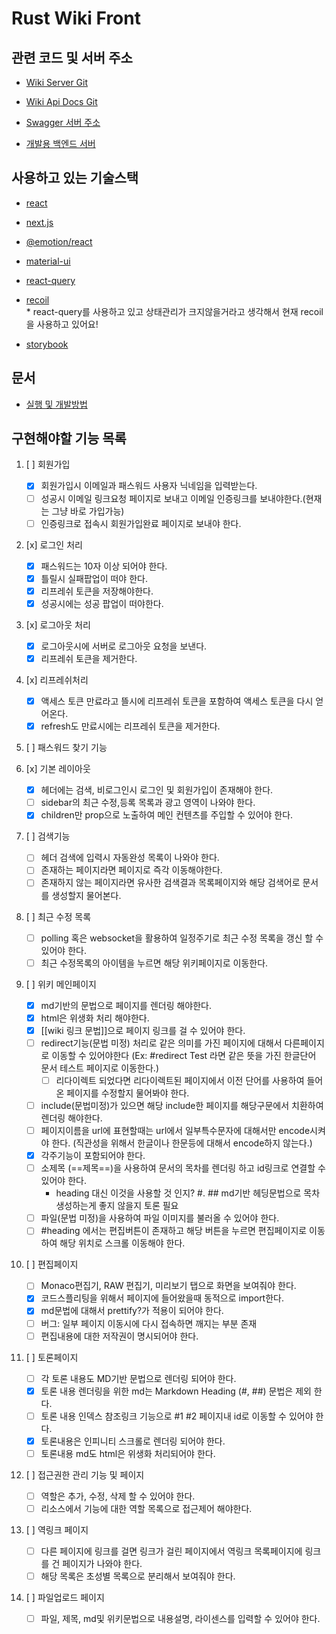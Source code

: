 # Rust Wiki Front

## 관련 코드 및 서버 주소

- [Wiki Server Git](https://github.com/myyrakle/rustywiki-server)

- [Wiki Api Docs Git](https://github.com/myyrakle/rustywiki-api-document)

- [Swagger 서버 주소](https://myyrakle.github.io/rustywiki-api-document/)

- [개발용 백엔드 서버](http://125.133.80.144:11111)

## 사용하고 있는 기술스택

- [react](https://reactjs.org/)
- [next.js](https://nextjs.org/docs)
- [@emotion/react](https://emotion.sh/docs/introduction)
- [material-ui](https://material-ui.com/)
- [react-query](https://react-query.tanstack.com/overview)

- [recoil](https://recoiljs.org/docs/basic-tutorial/intro)  
  \* react-query를 사용하고 있고 상태관리가 크지않을거라고 생각해서 현재 recoil을 사용하고 있어요!
- [storybook](https://storybook.js.org/tutorials/intro-to-storybook/react/en/get-started/)

## 문서

- [실행 및 개발방법](https://github.com/myyrakle/rustywiki-front/blob/main/docs/실행_및_개발방법.md)

## 구현해야할 기능 목록

1. [ ] 회원가입
   - [x] 회원가입시 이메일과 패스워드 사용자 닉네임을 입력받는다.
   - [ ] 성공시 이메일 링크요청 페이지로 보내고 이메일 인증링크를 보내야한다.(현재는 그냥 바로 가입가능)
   - [ ] 인증링크로 접속시 회원가입완료 페이지로 보내야 한다.
2. [x] 로그인 처리
   - [x] 패스워드는 10자 이상 되어야 한다.
   - [x] 틀릴시 실패팝업이 떠야 한다.
   - [x] 리프레쉬 토큰을 저장해야한다.
   - [x] 성공시에는 성공 팝업이 떠야한다.
3. [x] 로그아웃 처리
   - [x] 로그아웃시에 서버로 로그아웃 요청을 보낸다.
   - [x] 리프레쉬 토큰을 제거한다.
4. [x] 리프레쉬처리
   - [x] 액세스 토큰 만료라고 뜰시에 리프레쉬 토큰을 포함하여 액세스 토큰을 다시 얻어온다.
   - [x] refresh도 만료시에는 리프레쉬 토큰을 제거한다.
5. [ ] 패스워드 찾기 기능
6. [x] 기본 레이아웃
   - [x] 헤더에는 검색, 비로그인시 로그인 및 회원가입이 존재해야 한다.
   - [ ] sidebar의 최근 수정,등록 목록과 광고 영역이 나와야 한다.
   - [x] children만 prop으로 노출하여 메인 컨텐츠를 주입할 수 있어야 한다.
7. [ ] 검색기능
   - [ ] 헤더 검색에 입력시 자동완성 목록이 나와야 한다.
   - [ ] 존재하는 페이지라면 페이지로 즉각 이동해야한다.
   - [ ] 존재하지 않는 페이지라면 유사한 검색결과 목록페이지와 해당 검색어로 문서를 생성할지 물어본다.
8. [ ] 최근 수정 목록
   - [ ] polling 혹은 websocket을 활용하여 일정주기로 최근 수정 목록을 갱신 할 수 있어야 한다.
   - [ ] 최근 수정목록의 아이템을 누르면 해당 위키페이지로 이동한다.
9. [ ] 위키 메인페이지

   - [x] md기반의 문법으로 페이지를 렌더링 해야한다.
   - [x] html은 위생화 처리 해야한다.
   - [x] \[\[wiki 링크 문법\]\]으로 페이지 링크를 걸 수 있어야 한다.
   - [ ] redirect기능(문법 미정) 처리로 같은 의미를 가진 페이지에 대해서 다른페이지로 이동할 수 있어야한다 (Ex: #redirect Test 라면 같은 뜻을 가진 한글단어 문서 테스트 페이지로 이동한다.)
     - [ ] 리다이렉트 되었다면 리다이렉트된 페이지에서 이전 단어를 사용하여 들어온 페이지를 수정할지 물어봐야 한다.
   - [ ] include(문법미정)가 있으면 해당 include한 페이지를 해당구문에서 치환하여 렌더링 해야한다.
   - [ ] 페이지이름을 url에 표현할때는 url에서 일부특수문자에 대해서만 encode시켜야 한다. (직관성을 위해서 한글이나 한문등에 대해서 encode하지 않는다.)
   - [x] 각주기능이 포함되어야 한다.
   - [ ] 소제목 (==제목==)을 사용하여 문서의 목차를 렌더링 하고 id링크로 연결할 수 있어야 한다.
     - heading 대신 이것을 사용할 것 인지? #. ## md기반 헤딩문법으로 목차 생성하는게 좋지 않을지 토론 필요
   - [ ] 파일(문법 미정)을 사용하여 파일 이미지를 불러올 수 있어야 한다.
   - [ ] #heading 에서는 편집버튼이 존재하고 해당 버튼을 누르면 편집페이지로 이동하여 해당 위치로 스크롤 이동해야 한다.

10. [ ] 편집페이지
    - [ ] Monaco편집기, RAW 편집기, 미리보기 탭으로 화면을 보여줘야 한다.
    - [x] 코드스플리팅을 위해서 페이지에 들어왔을때 동적으로 import한다.
    - [x] md문법에 대해서 prettify?가 적용이 되어야 한다.
    - [ ] 버그: 일부 페이지 이동시에 다시 접속하면 깨지는 부분 존재
    - [ ] 편집내용에 대한 저작권이 명시되어야 한다.
11. [ ] 토론페이지
    - [ ] 각 토론 내용도 MD기반 문법으로 렌더링 되어야 한다.
    - [x] 토론 내용 렌더링을 위한 md는 Markdown Heading (#, ##) 문법은 제외 한다.
    - [ ] 토론 내용 인덱스 참조링크 기능으로 #1 #2 페이지내 id로 이동할 수 있어야 한다.
    - [x] 토론내용은 인피니티 스크롤로 렌더링 되어야 한다.
    - [ ] 토론내용 md도 html은 위생화 처리되어야 한다.
12. [ ] 접근권한 관리 기능 및 페이지
    - [ ] 역할은 추가, 수정, 삭제 할 수 있어야 한다.
    - [ ] 리소스에서 기능에 대한 역할 목록으로 접근제어 해야한다.
13. [ ] 역링크 페이지
    - [ ] 다른 페이지에 링크를 걸면 링크가 걸린 페이지에서 역링크 목록페이지에 링크를 건 페이지가 나와야 한다.
    - [ ] 해당 목록은 초성별 목록으로 분리해서 보여줘야 한다.
14. [ ] 파일업로드 페이지
    - [ ] 파일, 제목, md및 위키문법으로 내용설명, 라이센스를 입력할 수 있어야 한다.
